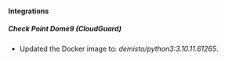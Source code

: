 #### Integrations
##### Check Point Dome9 (CloudGuard)
- Updated the Docker image to: *demisto/python3:3.10.11.61265*.
